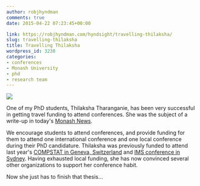 ```yaml
---
author: robjhyndman
comments: true
date: 2015-04-22 07:23:45+00:00

link: https://robjhyndman.com/hyndsight/travelling-thilaksha/
slug: travelling-thilaksha
title: Travelling Thilaksha
wordpress_id: 3238
categories:
- conferences
- Monash University
- phd
- research team
---
```


![](https://www.monash.edu/news/i/media/2015/04/c76b381debfc13682f561bd517e5c23e_n.jpg)

One of my PhD students, Thilaksha Tharanganie, has been very successful in getting travel funding to attend conferences. She was the subject of a write-up in today's [Monash News](https://www.monash.edu/news/show/phd-student-scoops-international-travel-awards).

We encourage students to attend conferences, and provide funding for them to attend one international conference and one local conference during their PhD candidature. Thilaksha was previously funded to attend last year's [COMPSTAT in Geneva, Switzerland](http://compstat2014.org/) and [IMS conference in Sydney](http://ims-asc2014.com/). Having exhausted local funding, she has now convinced several other organizations to support her conference habit.

Now she just has to finish that thesis...
